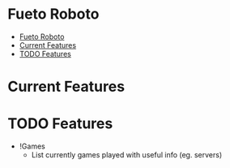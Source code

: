 
# Fueto Roboto
- [Fueto Roboto](#fueto-roboto)
- [Current Features](#current-features)
- [TODO Features](#todo-features)

# Current Features

# TODO Features
- !Games
  - List currently games played with useful info (eg. servers)